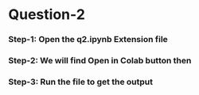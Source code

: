 # Question-2
### Step-1: Open the q2.ipynb Extension file
### Step-2: We will find **Open in Colab** button then
### Step-3: Run the file to get the output
